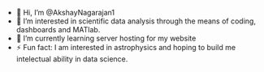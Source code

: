 - 👋 Hi, I’m @AkshayNagarajan1
- 👀 I’m interested in scientific data analysis through the means of coding, dashboards and MATlab.
- 🌱 I’m currently learning server hosting for my website
- ⚡ Fun fact: I am interested in astrophysics and hoping to build me intelectual ability in data science.
